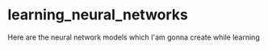 # learning_neural_networks
Here are the neural network models which I'am gonna create while learning
